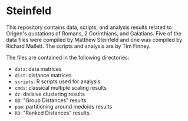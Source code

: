 # Steinfeld

This repository contains data, scripts, and analysis results related to Origen's quotations of Romans, 2 Corinthians, and Galatians. Five of the data files were compiled by Matthew Steinfeld and one was compiled by Richard Mallett. The scripts and analysis are by Tim Finney.

The files are contained in the following directories:
 
 * `data`: data matrices
 * `dist`: distance matrices
 * `scripts`: R scripts used for analysis
 * `cmds`: classical multiple scaling results
 * `dc`: divisive clustering results
 * `GD`: "Group Distances" results
 * `pam`: partitioning around medoids results
 * `RD`: "Ranked Distances" results.
 
